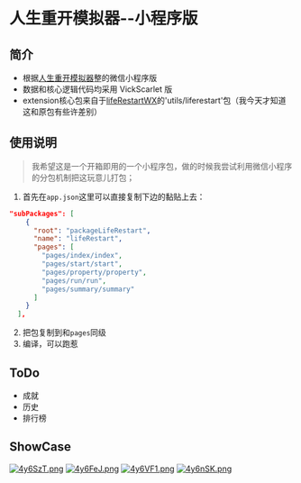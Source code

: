 # 人生重开模拟器--小程序版

## 简介

- 根据[人生重开模拟器](https://github.com/VickScarlet/lifeRestart)整的微信小程序版
- 数据和核心逻辑代码均采用 VickScarlet 版
- extension核心包来自于[lifeRestartWX](https://github.com/uiiang/lifeRestartWX)的'utils/liferestart'包（我今天才知道这和原包有些许差别）

## 使用说明

>  我希望这是一个开箱即用的一个小程序包，做的时候我尝试利用微信小程序的分包机制把这玩意儿打包；

1. 首先在`app.json`这里可以直接复制下边的黏贴上去：

```json
"subPackages": [
    {
      "root": "packageLifeRestart",
      "name": "lifeRestart",
      "pages": [
        "pages/index/index",
        "pages/start/start",
        "pages/property/property",
        "pages/run/run",
        "pages/summary/summary"
      ]
    }
  ],
```

2. 把包复制到和`pages`同级
3. 编译，可以跑惹

## ToDo

- 成就
- 历史
- 排行榜

## ShowCase
[![4y6SzT.png](https://z3.ax1x.com/2021/09/26/4y6SzT.png)](https://imgtu.com/i/4y6SzT)
[![4y6FeJ.png](https://z3.ax1x.com/2021/09/26/4y6FeJ.png)](https://imgtu.com/i/4y6FeJ)
[![4y6VF1.png](https://z3.ax1x.com/2021/09/26/4y6VF1.png)](https://imgtu.com/i/4y6VF1)
[![4y6nSK.png](https://z3.ax1x.com/2021/09/26/4y6nSK.png)](https://imgtu.com/i/4y6nSK)
